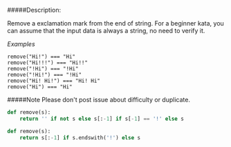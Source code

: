 #####Description:

Remove a exclamation mark from the end of string. For a beginner kata, you can assume that the input data is always a string, no need to verify it.   

*Examples*
```
remove("Hi!") === "Hi"
remove("Hi!!!") === "Hi!!"
remove("!Hi") === "!Hi"
remove("!Hi!") === "!Hi"
remove("Hi! Hi!") === "Hi! Hi"
remove("Hi") === "Hi"
```
#####Note
    Please don't post issue about difficulty or duplicate.

```py
def remove(s):
    return '' if not s else s[:-1] if s[-1] == '!' else s
```
```py
def remove(s):
    return s[:-1] if s.endswith('!') else s
```
